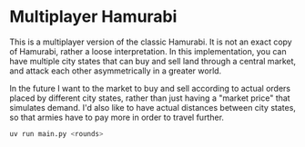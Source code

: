 # Multiplayer Hamurabi

This is a multiplayer version of the classic Hamurabi. It is not an exact copy
of Hamurabi, rather a loose interpretation. In this implementation, you can
have multiple city states that can buy and sell land through a central market,
and attack each other asymmetrically in a greater world.

In the future I want to the market to buy and sell according to actual orders
placed by different city states, rather than just having a "market price" that
simulates demand. I'd also like to have actual distances between city states,
so that armies have to pay more in order to travel further.

```bash
uv run main.py <rounds>
```